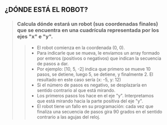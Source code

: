 ## ¿DÓNDE ESTÁ EL ROBOT?

> ### Calcula dónde estará un robot (sus coordenadas finales) que se encuentra en una cuadrícula representada por los ejes "x" e "y".
>> - El robot comienza en la coordenada (0, 0).
>> - Para indicarle que se mueva, le enviamos un array formado por enteros (positivos o negativos) que indican la secuencia de pasos a dar.
>> - Por ejemplo: [10, 5, -2] indica que primero se mueve 10 pasos, se detiene, luego 5, se detiene, y finalmente 2. El resultado en este caso sería (x: -5, y: 12)
>> - Si el número de pasos es negativo, se desplazaría en sentido contrario al que está mirando.
>> - Los primeros pasos los hace en el eje "y". Interpretamos que está mirando hacia la parte positiva del eje "y". 
>> - El robot tiene un fallo en su programación: cada vez que finaliza una secuencia de pasos gira 90 grados en el sentido contrario a las agujas del reloj.